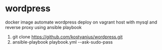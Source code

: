 # wordpress
docker image automate wordpress deploy on vagrant host with mysql and reverse proxy using ansible playbook 

1. git clone https://github.com/kostyanius/wordpress.git
2. ansible-playbook playbook.yml --ask-sudo-pass
